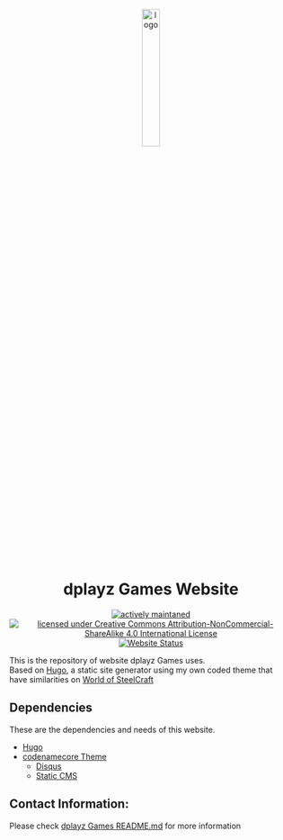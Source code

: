 <p align="center" width="20px">
  <img src="https://user-images.githubusercontent.com/75030438/175222371-1600aef9-6e08-4762-867e-1022a391edcf.png" alt="logo" width="25%"/><br>  
  <h1 align="center">dplayz Games Website</h1>
  <p align="center">
  <a href="https://github.com/dplayz/dplayzgames06web/commits/main"><img src="https://img.shields.io/maintenance/yes/2023?style=plastic" alt="actively maintaned"></a>
  <a href="https://github.com/dplayz/dplayzgames06web/blob/main/LICENSE"><img src="https://i.creativecommons.org/l/by-nc-sa/4.0/88x31.png" alt="licensed under Creative Commons Attribution-NonCommercial-ShareAlike 4.0 International License"></a>
    <br>
    <a href="https://dplayzgames06.tk"><img src="https://img.shields.io/website?down_color=red&down_message=offline&label=dplayz%20Games%20Website&style=plastic&up_color=green&up_message=online&url=https%3A%2F%2Fdplayzgames06.tk" alt="Website Status"></a>
  </p>
</p>

This is the repository of website dplayz Games uses.  
Based on [Hugo](https://gohugo.io), a static site generator using my own coded theme that have similarities on [World of SteelCraft](https://github.com/worldofsteelcraft/woscweb)


## Dependencies
These are the dependencies and needs of this website.
- [Hugo](https://gohugo.io)
- [codenamecore Theme](https://github.com/dplayz/codenamecore)
  - [Disqus](https://disqus.com)
  - [Static CMS](https://staticcms.org)


## Contact Information:
Please check [dplayz Games README.md](https://github.com/dplayz/dplayz) for more information
